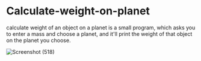 # Calculate-weight-on-planet

calculate weight of an object on a planet is a small program, which asks you to enter a mass and choose a planet, and it'll print the weight of that object
on the planet you choose.

![Screenshot (518)](https://github.com/salmafadlabdulrahman/Calculate-weight-on-planet/assets/88597694/2436a22d-2632-4dad-990c-f2d9d496c5dc)
